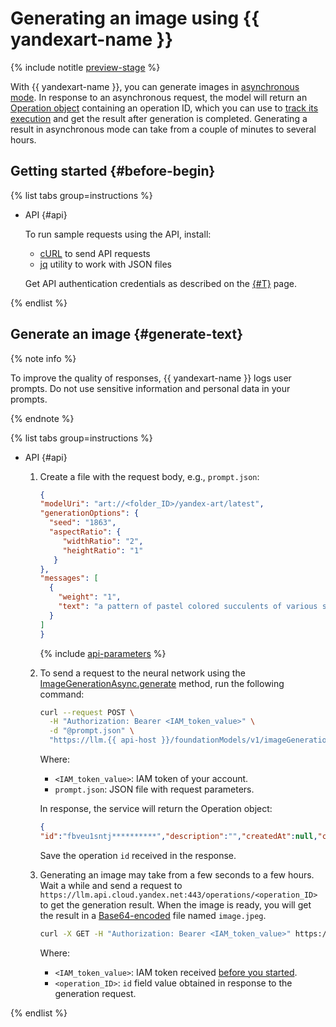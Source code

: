 # Generating an image using {{ yandexart-name }}

{% include notitle [preview-stage](../../../_includes/foundation-models/yandexgpt/preview.md) %}

With {{ yandexart-name }}, you can generate images in [asynchronous mode](../../concepts/index.md#working-mode). In response to an asynchronous request, the model will return an [Operation object](../../../api-design-guide/concepts/operation.md) containing an operation ID, which you can use to [track its execution](../../../api-design-guide/concepts/operation.md#monitoring) and get the result after generation is completed. Generating a result in asynchronous mode can take from a couple of minutes to several hours.

## Getting started {#before-begin}

{% list tabs group=instructions %}

- API {#api}

   To run sample requests using the API, install:

   * [cURL](https://curl.haxx.se) to send API requests
   * [jq](https://github.com/jqlang/jq) utility to work with JSON files

   Get API authentication credentials as described on the [{#T}](../../api-ref/authentication.md) page.

{% endlist %}

## Generate an image {#generate-text}

{% note info %}

To improve the quality of responses, {{ yandexart-name }} logs user prompts. Do not use sensitive information and personal data in your prompts.

{% endnote %}

{% list tabs group=instructions %}

- API {#api}

   1. Create a file with the request body, e.g., `prompt.json`:

      ```json
      {
      "modelUri": "art://<folder_ID>/yandex-art/latest",
      "generationOptions": {
        "seed": "1863",
        "aspectRatio": {
           "widthRatio": "2",
           "heightRatio": "1"
         }
      },
      "messages": [
        {
          "weight": "1",
          "text": "a pattern of pastel colored succulents of various sorts, hd full wallpaper, sharp focus, many intricate details, picture depth, top view"
        }
      ]
      }
      ```

      {% include [api-parameters](../../../_includes/foundation-models/yandexart/api-parameters.md) %}

   1. To send a request to the neural network using the [ImageGenerationAsync.generate](../../image-generation/api-ref/ImageGenerationAsync/generate.md) method, run the following command:

      ```bash
      curl --request POST \
        -H "Authorization: Bearer <IAM_token_value>" \
        -d "@prompt.json" \
        "https://llm.{{ api-host }}/foundationModels/v1/imageGenerationAsync"  
      ```

      Where:

      * `<IAM_token_value>`: IAM token of your account.
      * `prompt.json`: JSON file with request parameters.

      In response, the service will return the Operation object:

      ```json
      {
      "id":"fbveu1sntj**********","description":"","createdAt":null,"createdBy":"","modifiedAt":null,"done":false,"metadata":null}
      ```

      Save the operation `id` received in the response.

   1. Generating an image may take from a few seconds to a few hours. Wait a while and send a request to `https://llm.api.cloud.yandex.net:443/operations/<operation_ID>` to get the generation result. When the image is ready, you will get the result in a [Base64-encoded](https://en.wikipedia.org/wiki/Base64) file named `image.jpeg`.

      ```bash
      curl -X GET -H "Authorization: Bearer <IAM_token_value>" https://llm.api.cloud.yandex.net:443/operations/<operation_ID> | jq -r '.response | .image' | base64 -d > image.jpeg
      ```

      Where:

      * `<IAM_token_value>`: IAM token received [before you started](#before-begin).
      * `<operation_ID>`: `id` field value obtained in response to the generation request.

{% endlist %}
